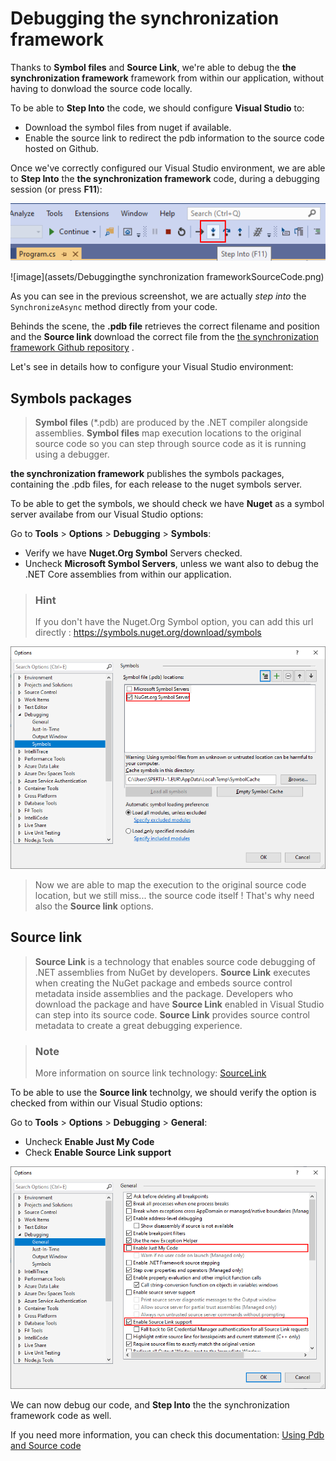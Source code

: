 Debugging the synchronization framework
=============

Thanks to **Symbol files** and **Source Link**, we\'re able to debug the
**the synchronization framework** framework from within our application, without having to
donwload the source code locally.

To be able to **Step Into** the code, we should configure **Visual
Studio** to:

-   Download the symbol files from nuget if available.
-   Enable the source link to redirect the pdb information to the source
    code hosted on Github.

Once we\'ve correctly configured our Visual Studio environment, we are
able to **Step Into** the **the synchronization framework** code, during a debugging session (or
press **F11**):

![image](assets/StepInto.png)

![image](assets/Debuggingthe synchronization frameworkSourceCode.png)

As you can see in the previous screenshot, we are actually *step into*
the `SynchronizeAsync` method directly from your code.

Behinds the scene, the **.pdb file** retrieves the correct filename and
position and the **Source link** download the correct file from the [the synchronization framework
Github repository](https://www.github.com/I-Synergy/I-Synergy.Framework) .

Let\'s see in details how to configure your Visual Studio environment:

Symbols packages
----------------

> **Symbol files** (\*.pdb) are produced by the .NET compiler alongside
  assemblies.
> **Symbol files** map execution locations to the original source code
  so you can step through source code as it is running using a debugger.

**the synchronization framework** publishes the symbols packages, containing the .pdb files, for
each release to the nuget symbols server.

To be able to get the symbols, we should check we have **Nuget** as a
symbol server availabe from our Visual Studio options:

Go to **Tools** \> **Options** \> **Debugging** \> **Symbols**:

-   Verify we have **Nuget.Org Symbol** Servers checked.
-   Uncheck **Microsoft Symbol Servers**, unless we want also to debug
    the .NET Core assemblies from within our application.

> ### Hint
> If you don\'t have the Nuget.Org Symbol option, you can add this url
directly : <https://symbols.nuget.org/download/symbols>

![image](assets/SymbolsOptions.png)

> Now we are able to map the execution to the original source code
  location, but we still miss\... the source code itself !
> That\'s why need also the **Source link** options.

Source link
-----------

> **Source Link** is a technology that enables source code debugging of
  .NET assemblies from NuGet by developers.
> **Source Link** executes when creating the NuGet package and embeds
  source control metadata inside assemblies and the package.
> Developers who download the package and have **Source Link** enabled
  in Visual Studio can step into its source code.
> **Source Link** provides source control metadata to create a great
  debugging experience.

> ### Note
> More information on source link technology:
[SourceLink](https://github.com/dotnet/sourcelink/blob/master/README.md)

To be able to use the **Source link** technolgy, we should verify the
option is checked from within our Visual Studio options:

Go to **Tools** \> **Options** \> **Debugging** \> **General**:

-   Uncheck **Enable Just My Code**
-   Check **Enable Source Link support**

![image](assets/DebuggingOptions.png)

We can now debug our code, and **Step Into** the the synchronization framework code as well.

If you need more information, you can check this documentation: [Using
Pdb and Source
code](https://docs.microsoft.com/en-us/visualstudio/debugger/specify-symbol-dot-pdb-and-source-files-in-the-visual-studio-debugger?view=vs-2019)
